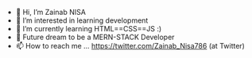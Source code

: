 - 👋 Hi, I’m Zainab NISA
- 👀 I’m interested in learning development
- 🌱 I’m currently learning HTML==CSS==JS :)
- 💞️ Future dream to be a MERN-STACK Developer
- 📫 How to reach me ... https://twitter.com/Zainab_Nisa786 (at Twitter)

<!---
ZainabNisa786/ZainabNisa786 is a ✨ special ✨ repository because its `README.md` (this file) appears on your GitHub profile.
You can click the Preview link to take a look at your changes.
--->

